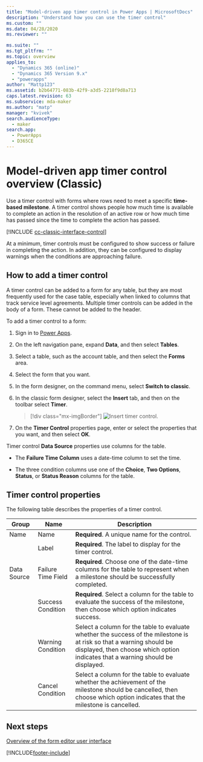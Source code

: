 ```yaml
---
title: "Model-driven app timer control in Power Apps | MicrosoftDocs"
description: "Understand how you can use the timer control"
ms.custom: ""
ms.date: 04/28/2020
ms.reviewer: ""

ms.suite: ""
ms.tgt_pltfrm: ""
ms.topic: overview
applies_to: 
  - "Dynamics 365 (online)"
  - "Dynamics 365 Version 9.x"
  - "powerapps"
author: "Mattp123"
ms.assetid: b2b64771-083b-42f9-a3d5-2218f9d8a713
caps.latest.revision: 63
ms.subservice: mda-maker
ms.author: "matp"
manager: "kvivek"
search.audienceType: 
  - maker
search.app: 
  - PowerApps
  - D365CE
---
```

# Model-driven app timer control overview (Classic)



Use a timer control with forms where rows need to meet a specific **time-based milestone**. A timer control shows people how much time is available to complete an action in the resolution of an active row or how much time has passed since the time to complete the action has passed. 

[!INCLUDE [cc-classic-interface-control](../../includes/cc-classic-interface-control-note.md)]

At a minimum, timer controls must be configured to show success or failure in completing the action. In addition, they can be configured to display warnings when the conditions are approaching failure.  

## How to add a timer control

A timer control can be added to a form for any table, but they are most frequently used for the case table, especially when linked to columns that track service level agreements. Multiple timer controls can be added in the body of a form. These cannot be added to the header.

To add a timer control to a form:

1.  Sign in to [Power Apps](https://make.powerapps.com/?utm_source=padocs&utm_medium=linkinadoc&utm_campaign=referralsfromdoc).

2.  On the left navigation pane, expand **Data**, and then select **Tables**.

3.  Select a table, such as the account table, and then select the **Forms** area.

4.  Select the form that you want.

5.  In the form designer, on the command menu, select **Switch to classic**.
  
6.  In the classic form designer, select the **Insert** tab, and then on the toolbar select **Timer**.

    > [!div class="mx-imgBorder"]
    > ![Insert timer control.](media/insert-timer-control.png)

7.  On the **Timer Control** properties page, enter or select the properties that you want, and then select **OK**.

Timer control **Data Source** properties use columns for the table.  
  
-   The **Failure Time Column** uses a date-time column to set the time.  
  
-   The three condition columns use one of the **Choice**, **Two Options**, **Status**, or **Status Reason** columns for the table.  

<a name="BKMK_TimerControlProperties"></a>

## Timer control properties

 The following table describes the properties of a timer control.  
  
|Group|Name|Description|  
|-----------|----------|-----------------|  
|Name|Name|**Required**. A unique name for the control.|  
||Label|**Required**. The label to display for the timer control.|  
|Data Source|Failure Time Field|**Required**. Choose one of the date-time columns for the table to represent when a milestone should be successfully completed.|  
||Success Condition|**Required**. Select a column for the table to evaluate the success of the milestone, then choose which option indicates success.|  
||Warning Condition|Select a column for the table to evaluate whether the success of the milestone is at risk so that a warning should be displayed, then choose which option indicates that a warning should be displayed.|  
||Cancel Condition|Select a column for the table to evaluate whether the achievement of the milestone should be cancelled, then choose which option indicates that the milestone is cancelled.|  

## Next steps

[Overview of the form editor user interface](form-editor-user-interface-legacy.md)

[!INCLUDE[footer-include](../../includes/footer-banner.md)]
